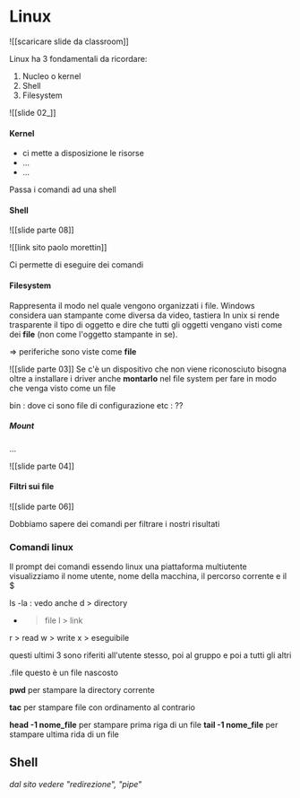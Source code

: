 # Linux
![[scaricare slide da classroom]]

Linux ha 3 fondamentali da ricordare:
1. Nucleo o kernel
2. Shell
3. Filesystem

![[slide 02_]]

#### Kernel
- ci mette a disposizione le risorse
- ...
- ...

Passa i comandi ad una shell

#### Shell
![[slide parte 08]]

![[link sito paolo morettin]]

Ci permette di eseguire dei comandi

#### Filesystem
Rappresenta il modo nel quale vengono organizzati i file.
Windows considera uan stampante come diversa da video, tastiera
In unix si rende trasparente il tipo di oggetto e dire che tutti gli oggetti vengano visti come dei **file** (non come l'oggetto stampante in se).

=> periferiche sono viste come **file**

![[slide parte 03]]
Se c'è un dispositivo che non viene riconosciuto bisogna oltre a installare i driver anche **montarlo** nel file system per fare in modo che venga visto come un file

bin : dove ci sono file di configurazione
etc : ??

##### Mount
...


![[slide parte 04]]

#### Filtri sui file
![[slide parte 06]]

Dobbiamo sapere dei comandi per filtrare i nostri risultati


### Comandi linux
Il prompt dei comandi essendo linux una piattaforma multiutente visualizziamo il nome utente, nome della macchina, il percorso corrente e il $

ls -la : vedo anche 
d > directory
- > file
l > link

r > read
w > write
x > eseguibile

questi ultimi 3 sono riferiti all'utente stesso, poi al gruppo e poi a tutti gli altri

.file		questo è un file nascosto


**pwd** per stampare la directory corrente

**tac** per stampare file con ordinamento al contrario

**head -1 nome_file** per stampare prima riga di un file
**tail -1 nome_file** per stampare ultima rida di un file

## Shell
*dal sito vedere "redirezione", "pipe"*



